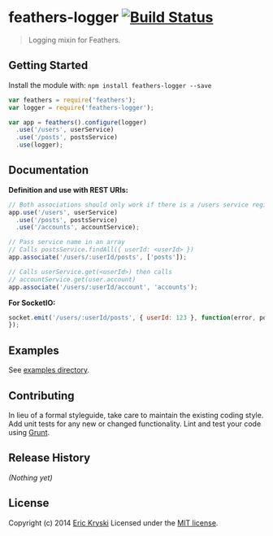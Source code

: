 # feathers-logger [![Build Status](https://secure.travis-ci.org/feathersjs/feathers-logger.png?branch=master)](http://travis-ci.org/feathersjs/feathers-logger)

> Logging mixin for Feathers.

## Getting Started

Install the module with: `npm install feathers-logger --save`

```js
var feathers = require('feathers');
var logger = require('feathers-logger');

var app = feathers().configure(logger)
  .use('/users', userService)
  .use('/posts', postsService)
  .use(logger);
```

## Documentation

__Definition and use with REST URIs:__

```js
// Both associations should only work if there is a /users service registered already
app.use('/users', userService)
  .use('/posts', postsService)
  .use('/accounts', accountService);

// Pass service name in an array
// Calls postsService.findAll({ userId: <userId> })
app.associate('/users/:userId/posts', ['posts']);

// Calls userService.get(<userId>) then calls
// accountService.get(user.account)
app.associate('/users/:userId/account', 'accounts');
```

__For SocketIO:__

```js
socket.emit('/users/:userId/posts', { userId: 123 }, function(error, posts) {
});
```


## Examples
See [examples directory](https://github.com/feathersjs/feathers-logger/tree/master/examples).

## Contributing
In lieu of a formal styleguide, take care to maintain the existing coding style. Add unit tests for any new or changed functionality. Lint and test your code using [Grunt](http://gruntjs.com/).

## Release History
_(Nothing yet)_

## License
Copyright (c) 2014 [Eric Kryski](https://github.com/ekryski)
Licensed under the [MIT license](https://github.com/feathersjs/feathers-logger/blob/master/LICENSE-MIT).
